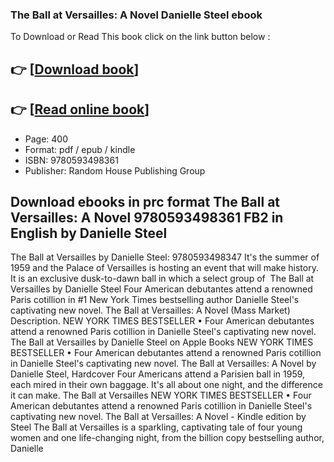 ### The Ball at Versailles: A Novel Danielle Steel ebook

To Download or Read This book click on the link button below :

## 👉  [**[Download book](http://get-pdfs.com/download.php?group=book&from=github.com&id=717297&lnk=1061 "Download book")**]

## 👉  [**[Read online book](http://get-pdfs.com/download.php?group=book&from=github.com&id=717297&lnk=1061 "Read online book")**]


* Page: 400
* Format: pdf / epub / kindle
* ISBN: 9780593498361
* Publisher: Random House Publishing Group



## Download ebooks in prc format The Ball at Versailles: A Novel 9780593498361 FB2 in English by Danielle Steel



 The Ball at Versailles by Danielle Steel: 9780593498347 It&#039;s the summer of 1959 and the Palace of Versailles is hosting an event that will make history. It is an exclusive dusk-to-dawn ball in which a select group of 
 The Ball at Versailles by Danielle Steel Four American debutantes attend a renowned Paris cotillion in #1 New York Times bestselling author Danielle Steel&#039;s captivating new novel.
 The Ball at Versailles: A Novel (Mass Market) Description. NEW YORK TIMES BESTSELLER • Four American debutantes attend a renowned Paris cotillion in Danielle Steel&#039;s captivating new novel.
 The Ball at Versailles by Danielle Steel on Apple Books NEW YORK TIMES BESTSELLER • Four American debutantes attend a renowned Paris cotillion in Danielle Steel&#039;s captivating new novel.
 The Ball at Versailles: A Novel by Danielle Steel, Hardcover Four Americans attend a Parisien ball in 1959, each mired in their own baggage. It&#039;s all about one night, and the difference it can make.
 The Ball at Versailles NEW YORK TIMES BESTSELLER • Four American debutantes attend a renowned Paris cotillion in Danielle Steel&#039;s captivating new novel.
 The Ball at Versailles: A Novel - Kindle edition by Steel The Ball at Versailles is a sparkling, captivating tale of four young women and one life-changing night, from the billion copy bestselling author, Danielle 





